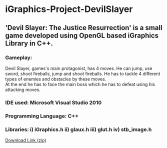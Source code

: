 # iGraphics-Project-DevilSlayer

## 'Devil Slayer: The Justice Resurrection' is a small game developed using OpenGL based iGraphics Library in C++.

### Gameplay:
Devil Slayer, games's main protagonist, has 4 moves. He can jump, use sword, shoot fireballs, jump and shoot fireballs. He has to tackle 4 different types of enemies and obstacles by these moves.
<br>
At the end he has to face the main boss which he has to defeat using his attacking moves.

### IDE used: Microsoft Visual Studio 2010
### Programming Language: C++
### Libraries: i) iGraphics.h ii) glaux.h iii) glut.h iv) stb_image.h

<a href="https://drive.google.com/file/d/1ABJ_EpwT8DrJrzIlUetpS2w4erTh7Yl5/view?usp=sharing">Download Link (zip)</a>
